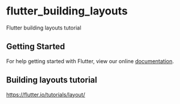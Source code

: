 # flutter_building_layouts

Flutter building layouts tutorial

## Getting Started

For help getting started with Flutter, view our online
[documentation](http://flutter.io/).

## Building layouts tutorial
https://flutter.io/tutorials/layout/
